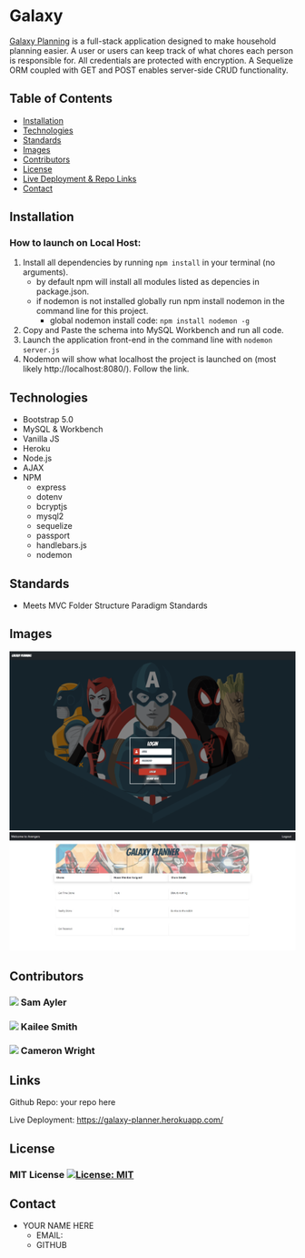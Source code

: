 # Galaxy

[Galaxy Planning](https://galaxy-planner.herokuapp.com/) is a full-stack application designed to make household planning easier. A user or users can keep track of what chores each person is responsible for. All credentials are protected with encryption. A Sequelize ORM coupled with GET and POST enables server-side CRUD functionality.

## Table of Contents

* [Installation](#installation)
* [Technologies](#technologies)
* [Standards](#standards)
* [Images](#images)
* [Contributors](#contributors)
* [License](#license)
* [Live Deployment & Repo Links](#links)
* [Contact](#contact)


## Installation

### How to launch on Local Host:

1. Install all dependencies by running `npm install` in your terminal (no arguments).
    - by default npm will install all modules listed as depencies in package.json.
    - if nodemon is not installed globally run npm install nodemon in the command line for this project.
        - global nodemon install code: `npm install nodemon -g`
2. Copy and Paste the schema into MySQL Workbench and run all code.
3. Launch the application front-end in the command line with `nodemon server.js`
4. Nodemon will show what localhost the project is launched on (most likely http://localhost:8080/). Follow the link.

## Technologies

- Bootstrap 5.0
- MySQL & Workbench
- Vanilla JS
- Heroku
- Node.js
- AJAX
- NPM
    - express
    - dotenv
    - bcryptjs
    - mysql2
    - sequelize
    - passport
    - handlebars.js
    - nodemon

## Standards

- Meets MVC Folder Structure Paradigm Standards

## Images

![Example of Mainpage & Login Form](public/img/MainPageExample.png)
![Example picture of main interface](public/img/Galaxy-example.JPG)

## Contributors


### [![](https://github.com/sayler3.png?size=50)](https://github.com/sayler3)               Sam Ayler
                                                      



### [![](https://github.com/kaileesmith.png?size=50)](https://github.com/kaileesmith)       Kailee Smith



### [![](https://github.com/camRight.png?size=50)](https://github.com/camRight)             Cameron Wright


## Links

Github Repo: your repo here

Live Deployment: https://galaxy-planner.herokuapp.com/

## License

### MIT License [![License: MIT](https://img.shields.io/badge/License-MIT-yellow.svg)](https://opensource.org/licenses/MIT)



## Contact

- YOUR NAME HERE
    - EMAIL:
    - GITHUB

